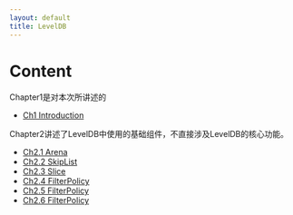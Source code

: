 ```yaml
---
layout: default
title: LevelDB
---
```


# Content

Chapter1是对本次所讲述的

- [Ch1 Introduction](./Ch1_Introduction.html)

Chapter2讲述了LevelDB中使用的基础组件，不直接涉及LevelDB的核心功能。

- [Ch2.1 Arena](Ch2.1_Arena.html)
- [Ch2.2 SkipList](./Ch2.2_SkipList.html)
- [Ch2.3 Slice](./Ch2.3_Slice.html) 
- [Ch2.4 FilterPolicy](./Ch2.4_FilterPolicy.html)
- [Ch2.5 FilterPolicy](./Ch2.5_BloomFilterPolicy.html)
- [Ch2.6 FilterPolicy](./Ch2.6_Env.html)

